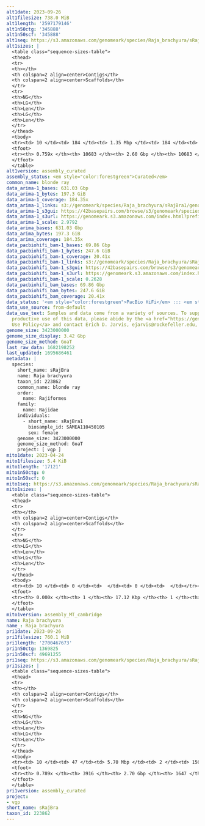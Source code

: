 ```yaml
---
alt1date: 2023-09-26
alt1filesize: 738.0 MiB
alt1length: '2597179146'
alt1n50ctg: '345888'
alt1n50scf: '345888'
alt1seq: https://s3.amazonaws.com/genomeark/species/Raja_brachyura/sRajBra1/assembly_curated/sRajBra1.alt.cur.20230926.fasta.gz
alt1sizes: |
  <table class="sequence-sizes-table">
  <thead>
  <tr>
  <th></th>
  <th colspan=2 align=center>Contigs</th>
  <th colspan=2 align=center>Scaffolds</th>
  </tr>
  <tr>
  <th>NG</th>
  <th>LG</th>
  <th>Len</th>
  <th>LG</th>
  <th>Len</th>
  </tr>
  </thead>
  <tbody>
  <tr><td> 10 </td><td> 184 </td><td> 1.35 Mbp </td><td> 184 </td><td> 1.35 Mbp </td></tr><tr><td> 20 </td><td> 496 </td><td> 0.91 Mbp </td><td> 496 </td><td> 0.91 Mbp </td></tr><tr><td> 30 </td><td> 938 </td><td> 0.67 Mbp </td><td> 938 </td><td> 0.67 Mbp </td></tr><tr><td> 40 </td><td> 1536 </td><td> 495.98 Kbp </td><td> 1536 </td><td> 495.98 Kbp </td></tr><tr style="background-color:#cccccc;"><td> 50 </td><td> 2360 </td><td> 345.89 Kbp </td><td> 2360 </td><td> 345.89 Kbp </td></tr><tr><td> 60 </td><td> 3588 </td><td> 221.07 Kbp </td><td> 3588 </td><td> 221.07 Kbp </td></tr><tr><td> 70 </td><td> 5929 </td><td> 90.92 Kbp </td><td> 5929 </td><td> 90.92 Kbp </td></tr><tr><td> 80 </td><td> 0 </td><td>  </td><td> 0 </td><td>  </td></tr><tr><td> 90 </td><td> 0 </td><td>  </td><td> 0 </td><td>  </td></tr><tr><td> 100 </td><td> 0 </td><td>  </td><td> 0 </td><td>  </td></tr></tbody>
  <tfoot>
  <tr><th> 0.759x </th><th> 10683 </th><th> 2.60 Gbp </th><th> 10683 </th><th> 2.60 Gbp </th></tr>
  </tfoot>
  </table>
alt1version: assembly_curated
assembly_status: <em style="color:forestgreen">Curated</em>
common_name: blonde ray
data_arima-1_bases: 631.03 Gbp
data_arima-1_bytes: 197.3 GiB
data_arima-1_coverage: 184.35x
data_arima-1_links: s3://genomeark/species/Raja_brachyura/sRajBra1/genomic_data/arima/<br>
data_arima-1_s3gui: https://42basepairs.com/browse/s3/genomeark/species/Raja_brachyura/sRajBra1/genomic_data/arima/
data_arima-1_s3url: https://genomeark.s3.amazonaws.com/index.html?prefix=species/Raja_brachyura/sRajBra1/genomic_data/arima/
data_arima-1_scale: 2.9792
data_arima_bases: 631.03 Gbp
data_arima_bytes: 197.3 GiB
data_arima_coverage: 184.35x
data_pacbiohifi_bam-1_bases: 69.86 Gbp
data_pacbiohifi_bam-1_bytes: 247.6 GiB
data_pacbiohifi_bam-1_coverage: 20.41x
data_pacbiohifi_bam-1_links: s3://genomeark/species/Raja_brachyura/sRajBra1/genomic_data/pacbio_hifi/<br>
data_pacbiohifi_bam-1_s3gui: https://42basepairs.com/browse/s3/genomeark/species/Raja_brachyura/sRajBra1/genomic_data/pacbio_hifi/
data_pacbiohifi_bam-1_s3url: https://genomeark.s3.amazonaws.com/index.html?prefix=species/Raja_brachyura/sRajBra1/genomic_data/pacbio_hifi/
data_pacbiohifi_bam-1_scale: 0.2628
data_pacbiohifi_bam_bases: 69.86 Gbp
data_pacbiohifi_bam_bytes: 247.6 GiB
data_pacbiohifi_bam_coverage: 20.41x
data_status: '<em style="color:forestgreen">PacBio HiFi</em> ::: <em style="color:forestgreen">Arima</em>'
data_use_source: from-default
data_use_text: Samples and data come from a variety of sources. To support fair and
  productive use of this data, please abide by the <a href="https://genome10k.soe.ucsc.edu/data-use-policies/">Data
  Use Policy</a> and contact Erich D. Jarvis, ejarvis@rockefeller.edu, with any questions.
genome_size: 3423000000
genome_size_display: 3.42 Gbp
genome_size_method: GoaT
last_raw_data: 1682198252
last_updated: 1695686461
metadata: |
  species:
    short_name: sRajBra
    name: Raja brachyura
    taxon_id: 223862
    common_name: blonde ray
    order:
      name: Rajiformes
    family:
      name: Rajidae
    individuals:
      - short_name: sRajBra1
        biosample_id: SAMEA110450105
        sex: female
    genome_size: 3423000000
    genome_size_method: GoaT
    project: [ vgp ]
mito1date: 2023-04-24
mito1filesize: 5.4 KiB
mito1length: '17121'
mito1n50ctg: 0
mito1n50scf: 0
mito1seq: https://s3.amazonaws.com/genomeark/species/Raja_brachyura/sRajBra1/assembly_MT_cambridge/sRajBra1.MT.20230424.fasta.gz
mito1sizes: |
  <table class="sequence-sizes-table">
  <thead>
  <tr>
  <th></th>
  <th colspan=2 align=center>Contigs</th>
  <th colspan=2 align=center>Scaffolds</th>
  </tr>
  <tr>
  <th>NG</th>
  <th>LG</th>
  <th>Len</th>
  <th>LG</th>
  <th>Len</th>
  </tr>
  </thead>
  <tbody>
  <tr><td> 10 </td><td> 0 </td><td>  </td><td> 0 </td><td>  </td></tr><tr><td> 20 </td><td> 0 </td><td>  </td><td> 0 </td><td>  </td></tr><tr><td> 30 </td><td> 0 </td><td>  </td><td> 0 </td><td>  </td></tr><tr><td> 40 </td><td> 0 </td><td>  </td><td> 0 </td><td>  </td></tr><tr style="background-color:#cccccc;"><td> 50 </td><td> 0 </td><td style="background-color:#ff8888;">  </td><td> 0 </td><td style="background-color:#ff8888;">  </td></tr><tr><td> 60 </td><td> 0 </td><td>  </td><td> 0 </td><td>  </td></tr><tr><td> 70 </td><td> 0 </td><td>  </td><td> 0 </td><td>  </td></tr><tr><td> 80 </td><td> 0 </td><td>  </td><td> 0 </td><td>  </td></tr><tr><td> 90 </td><td> 0 </td><td>  </td><td> 0 </td><td>  </td></tr><tr><td> 100 </td><td> 0 </td><td>  </td><td> 0 </td><td>  </td></tr></tbody>
  <tfoot>
  <tr><th> 0.000x </th><th> 1 </th><th> 17.12 Kbp </th><th> 1 </th><th> 17.12 Kbp </th></tr>
  </tfoot>
  </table>
mito1version: assembly_MT_cambridge
name: Raja brachyura
name_: Raja_brachyura
pri1date: 2023-09-26
pri1filesize: 760.1 MiB
pri1length: '2700467673'
pri1n50ctg: 1369825
pri1n50scf: 49691255
pri1seq: https://s3.amazonaws.com/genomeark/species/Raja_brachyura/sRajBra1/assembly_curated/sRajBra1.pri.cur.20230926.fasta.gz
pri1sizes: |
  <table class="sequence-sizes-table">
  <thead>
  <tr>
  <th></th>
  <th colspan=2 align=center>Contigs</th>
  <th colspan=2 align=center>Scaffolds</th>
  </tr>
  <tr>
  <th>NG</th>
  <th>LG</th>
  <th>Len</th>
  <th>LG</th>
  <th>Len</th>
  </tr>
  </thead>
  <tbody>
  <tr><td> 10 </td><td> 47 </td><td> 5.70 Mbp </td><td> 2 </td><td> 156.67 Mbp </td></tr><tr><td> 20 </td><td> 124 </td><td> 3.74 Mbp </td><td> 5 </td><td> 122.43 Mbp </td></tr><tr><td> 30 </td><td> 232 </td><td> 2.77 Mbp </td><td> 9 </td><td> 82.82 Mbp </td></tr><tr><td> 40 </td><td> 377 </td><td> 2.03 Mbp </td><td> 13 </td><td> 68.37 Mbp </td></tr><tr style="background-color:#cccccc;"><td> 50 </td><td> 581 </td><td style="background-color:#88ff88;"> 1.37 Mbp </td><td> 19 </td><td style="background-color:#88ff88;"> 49.69 Mbp </td></tr><tr><td> 60 </td><td> 884 </td><td> 0.91 Mbp </td><td> 27 </td><td> 40.02 Mbp </td></tr><tr><td> 70 </td><td> 1428 </td><td> 424.85 Kbp </td><td> 37 </td><td> 26.66 Mbp </td></tr><tr><td> 80 </td><td> 0 </td><td>  </td><td> 0 </td><td>  </td></tr><tr><td> 90 </td><td> 0 </td><td>  </td><td> 0 </td><td>  </td></tr><tr><td> 100 </td><td> 0 </td><td>  </td><td> 0 </td><td>  </td></tr></tbody>
  <tfoot>
  <tr><th> 0.789x </th><th> 3916 </th><th> 2.70 Gbp </th><th> 1647 </th><th> 2.70 Gbp </th></tr>
  </tfoot>
  </table>
pri1version: assembly_curated
project:
- vgp
short_name: sRajBra
taxon_id: 223862
---
```


